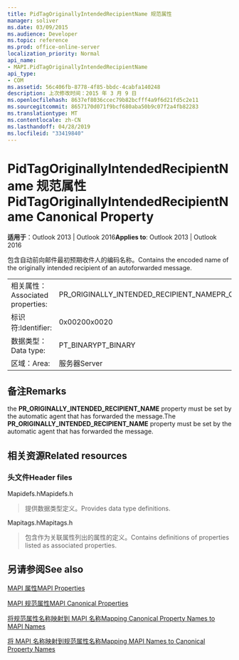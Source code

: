 ```yaml
---
title: PidTagOriginallyIntendedRecipientName 规范属性
manager: soliver
ms.date: 03/09/2015
ms.audience: Developer
ms.topic: reference
ms.prod: office-online-server
localization_priority: Normal
api_name:
- MAPI.PidTagOriginallyIntendedRecipientName
api_type:
- COM
ms.assetid: 56c406fb-8778-4f85-bbdc-4cabfa140248
description: 上次修改时间：2015 年 3 月 9 日
ms.openlocfilehash: 8637ef8036ccec79b82bcfff4a9f6d21fd5c2e11
ms.sourcegitcommit: 8657170d071f9bcf680aba50b9c07f2a4fb82283
ms.translationtype: MT
ms.contentlocale: zh-CN
ms.lasthandoff: 04/28/2019
ms.locfileid: "33419840"
---
```

# <a name="pidtagoriginallyintendedrecipientname-canonical-property"></a><span data-ttu-id="53dd5-103">PidTagOriginallyIntendedRecipientName 规范属性</span><span class="sxs-lookup"><span data-stu-id="53dd5-103">PidTagOriginallyIntendedRecipientName Canonical Property</span></span>

  
  
<span data-ttu-id="53dd5-104">**适用于**：Outlook 2013 | Outlook 2016</span><span class="sxs-lookup"><span data-stu-id="53dd5-104">**Applies to**: Outlook 2013 | Outlook 2016</span></span> 
  
<span data-ttu-id="53dd5-105">包含自动前向邮件最初预期收件人的编码名称。</span><span class="sxs-lookup"><span data-stu-id="53dd5-105">Contains the encoded name of the originally intended recipient of an autoforwarded message.</span></span>
  
|||
|:-----|:-----|
|<span data-ttu-id="53dd5-106">相关属性：</span><span class="sxs-lookup"><span data-stu-id="53dd5-106">Associated properties:</span></span>  <br/> |<span data-ttu-id="53dd5-107">PR_ORIGINALLY_INTENDED_RECIPIENT_NAME</span><span class="sxs-lookup"><span data-stu-id="53dd5-107">PR_ORIGINALLY_INTENDED_RECIPIENT_NAME</span></span>  <br/> |
|<span data-ttu-id="53dd5-108">标识符:</span><span class="sxs-lookup"><span data-stu-id="53dd5-108">Identifier:</span></span>  <br/> |<span data-ttu-id="53dd5-109">0x0020</span><span class="sxs-lookup"><span data-stu-id="53dd5-109">0x0020</span></span>  <br/> |
|<span data-ttu-id="53dd5-110">数据类型：</span><span class="sxs-lookup"><span data-stu-id="53dd5-110">Data type:</span></span>  <br/> |<span data-ttu-id="53dd5-111">PT_BINARY</span><span class="sxs-lookup"><span data-stu-id="53dd5-111">PT_BINARY</span></span>  <br/> |
|<span data-ttu-id="53dd5-112">区域：</span><span class="sxs-lookup"><span data-stu-id="53dd5-112">Area:</span></span>  <br/> |<span data-ttu-id="53dd5-113">服务器</span><span class="sxs-lookup"><span data-stu-id="53dd5-113">Server</span></span>  <br/> |
   
## <a name="remarks"></a><span data-ttu-id="53dd5-114">备注</span><span class="sxs-lookup"><span data-stu-id="53dd5-114">Remarks</span></span>

<span data-ttu-id="53dd5-115">the **PR_ORIGINALLY_INTENDED_RECIPIENT_NAME** property must be set by the automatic agent that has forwarded the message.</span><span class="sxs-lookup"><span data-stu-id="53dd5-115">The **PR_ORIGINALLY_INTENDED_RECIPIENT_NAME** property must be set by the automatic agent that has forwarded the message.</span></span> 
  
## <a name="related-resources"></a><span data-ttu-id="53dd5-116">相关资源</span><span class="sxs-lookup"><span data-stu-id="53dd5-116">Related resources</span></span>

### <a name="header-files"></a><span data-ttu-id="53dd5-117">头文件</span><span class="sxs-lookup"><span data-stu-id="53dd5-117">Header files</span></span>

<span data-ttu-id="53dd5-118">Mapidefs.h</span><span class="sxs-lookup"><span data-stu-id="53dd5-118">Mapidefs.h</span></span>
  
> <span data-ttu-id="53dd5-119">提供数据类型定义。</span><span class="sxs-lookup"><span data-stu-id="53dd5-119">Provides data type definitions.</span></span>
    
<span data-ttu-id="53dd5-120">Mapitags.h</span><span class="sxs-lookup"><span data-stu-id="53dd5-120">Mapitags.h</span></span>
  
> <span data-ttu-id="53dd5-121">包含作为关联属性列出的属性的定义。</span><span class="sxs-lookup"><span data-stu-id="53dd5-121">Contains definitions of properties listed as associated properties.</span></span>
    
## <a name="see-also"></a><span data-ttu-id="53dd5-122">另请参阅</span><span class="sxs-lookup"><span data-stu-id="53dd5-122">See also</span></span>



[<span data-ttu-id="53dd5-123">MAPI 属性</span><span class="sxs-lookup"><span data-stu-id="53dd5-123">MAPI Properties</span></span>](mapi-properties.md)
  
[<span data-ttu-id="53dd5-124">MAPI 规范属性</span><span class="sxs-lookup"><span data-stu-id="53dd5-124">MAPI Canonical Properties</span></span>](mapi-canonical-properties.md)
  
[<span data-ttu-id="53dd5-125">将规范属性名称映射到 MAPI 名称</span><span class="sxs-lookup"><span data-stu-id="53dd5-125">Mapping Canonical Property Names to MAPI Names</span></span>](mapping-canonical-property-names-to-mapi-names.md)
  
[<span data-ttu-id="53dd5-126">将 MAPI 名称映射到规范属性名称</span><span class="sxs-lookup"><span data-stu-id="53dd5-126">Mapping MAPI Names to Canonical Property Names</span></span>](mapping-mapi-names-to-canonical-property-names.md)

